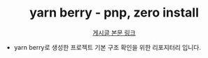 <div align="center">
	<h1>yarn berry - pnp, zero install</h1>
	<a href="https://iwannaberealnerd.oopy.io/yarnberry_vs_pnpm">게시글 본문 링크</a>
</div>

- yarn berry로 생성한 프로젝트 기본 구조 확인을 위한 리포지터리 입니다.

